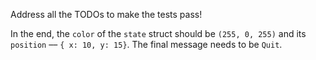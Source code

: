 

Address all the TODOs to make the tests pass!


In the end, the `color` of the `state` struct should be `(255, 0, 255)` 
and its `position` –– `{ x: 10, y: 15}`. 
The final message needs to be `Quit`.


